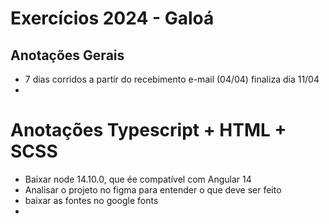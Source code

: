 # Exercícios 2024 - Galoá

## Anotações Gerais

- 7 dias corridos a partir do recebimento e-mail (04/04) finaliza dia 11/04
-

# Anotações Typescript + HTML + SCSS

- Baixar node 14.10.0, que ée compatível com Angular 14
- Analisar o projeto no figma para entender o que deve ser feito
- baixar as fontes no google fonts
-
